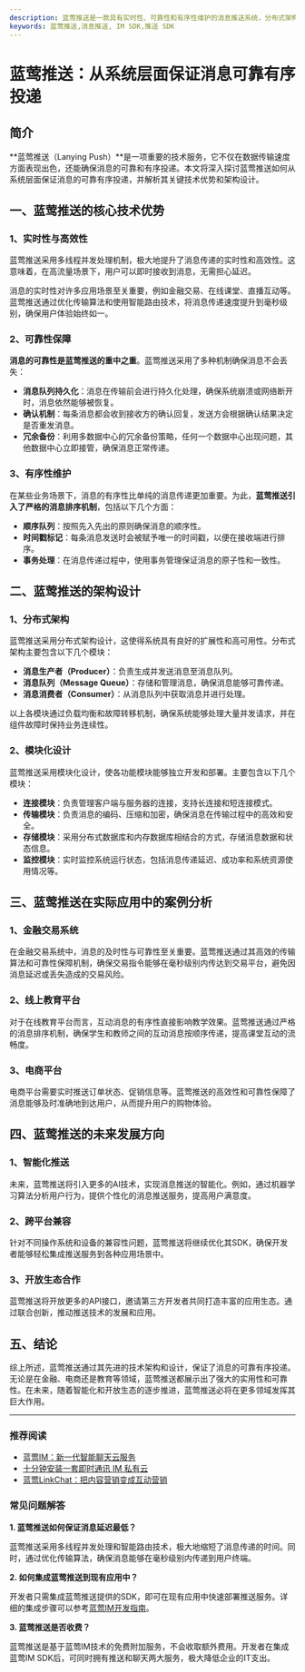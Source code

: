 ```yaml
---
description: 蓝莺推送是一款具有实时性、可靠性和有序性维护的消息推送系统，分布式架构和模块化设计是其核心技术优势，适用于金融交易系统、线上教育平台和电商平台等应用场景。未来发展方向包括智能化推送、跨平台兼容和开放生态合作。
keywords: 蓝莺推送,消息推送, IM SDK,推送 SDK
---
```

# 蓝莺推送：从系统层面保证消息可靠有序投递

## 简介

**蓝莺推送（Lanying Push）**是一项重要的技术服务，它不仅在数据传输速度方面表现出色，还能确保消息的可靠和有序投递。本文将深入探讨蓝莺推送如何从系统层面保证消息的可靠有序投递，并解析其关键技术优势和架构设计。

## 一、蓝莺推送的核心技术优势

### 1、实时性与高效性

蓝莺推送采用多线程并发处理机制，极大地提升了消息传递的实时性和高效性。这意味着，在高流量场景下，用户可以即时接收到消息，无需担心延迟。

消息的实时性对许多应用场景至关重要，例如金融交易、在线课堂、直播互动等。蓝莺推送通过优化传输算法和使用智能路由技术，将消息传递速度提升到毫秒级别，确保用户体验始终如一。

### 2、可靠性保障

**消息的可靠性是蓝莺推送的重中之重**。蓝莺推送采用了多种机制确保消息不会丢失：

- **消息队列持久化**：消息在传输前会进行持久化处理，确保系统崩溃或网络断开时，消息依然能够被恢复。
- **确认机制**：每条消息都会收到接收方的确认回复，发送方会根据确认结果决定是否重发消息。
- **冗余备份**：利用多数据中心的冗余备份策略，任何一个数据中心出现问题，其他数据中心立即接管，确保消息正常传递。

### 3、有序性维护

在某些业务场景下，消息的有序性比单纯的消息传递更加重要。为此，**蓝莺推送引入了严格的消息排序机制**，包括以下几个方面：

- **顺序队列**：按照先入先出的原则确保消息的顺序性。
- **时间戳标记**：每条消息发送时会被赋予唯一的时间戳，以便在接收端进行排序。
- **事务处理**：在消息传递过程中，使用事务管理保证消息的原子性和一致性。

## 二、蓝莺推送的架构设计

### 1、分布式架构

蓝莺推送采用分布式架构设计，这使得系统具有良好的扩展性和高可用性。分布式架构主要包含以下几个模块：

- **消息生产者（Producer）**：负责生成并发送消息至消息队列。
- **消息队列（Message Queue）**：存储和管理消息，确保消息能够可靠传递。
- **消息消费者（Consumer）**：从消息队列中获取消息并进行处理。

以上各模块通过负载均衡和故障转移机制，确保系统能够处理大量并发请求，并在组件故障时保持业务连续性。

### 2、模块化设计

蓝莺推送采用模块化设计，使各功能模块能够独立开发和部署。主要包含以下几个模块：

- **连接模块**：负责管理客户端与服务器的连接，支持长连接和短连接模式。
- **传输模块**：负责消息的编码、压缩和加密，确保消息在传输过程中的高效和安全。
- **存储模块**：采用分布式数据库和内存数据库相结合的方式，存储消息数据和状态信息。
- **监控模块**：实时监控系统运行状态，包括消息传递延迟、成功率和系统资源使用情况等。

## 三、蓝莺推送在实际应用中的案例分析

### 1、金融交易系统

在金融交易系统中，消息的及时性与可靠性至关重要。蓝莺推送通过其高效的传输算法和可靠性保障机制，确保交易指令能够在毫秒级别内传达到交易平台，避免因消息延迟或丢失造成的交易风险。

### 2、线上教育平台

对于在线教育平台而言，互动消息的有序性直接影响教学效果。蓝莺推送通过严格的消息排序机制，确保学生和教师之间的互动消息按顺序传递，提高课堂互动的流畅度。

### 3、电商平台

电商平台需要实时推送订单状态、促销信息等。蓝莺推送的高效性和可靠性保障了消息能够及时准确地到达用户，从而提升用户的购物体验。

## 四、蓝莺推送的未来发展方向

### 1、智能化推送

未来，蓝莺推送将引入更多的AI技术，实现消息推送的智能化。例如，通过机器学习算法分析用户行为，提供个性化的消息推送服务，提高用户满意度。

### 2、跨平台兼容

针对不同操作系统和设备的兼容性问题，蓝莺推送将继续优化其SDK，确保开发者能够轻松集成推送服务到各种应用场景中。

### 3、开放生态合作

蓝莺推送将开放更多的API接口，邀请第三方开发者共同打造丰富的应用生态。通过联合创新，推动推送技术的发展和应用。

## 五、结论

综上所述，蓝莺推送通过其先进的技术架构和设计，保证了消息的可靠有序投递。无论是在金融、电商还是教育等领域，蓝莺推送都展示出了强大的实用性和可靠性。在未来，随着智能化和开放生态的逐步推进，蓝莺推送必将在更多领域发挥其巨大作用。

---

### 推荐阅读

- [蓝莺IM：新一代智能聊天云服务](https://www.lanyingim.com/articles/product-and-technologies/lanying-im.html)
- [十分钟安装一套即时通讯 IM 私有云](https://www.lanyingim.com/articles/product-and-technologies/install-an-instant-messaging-im-private-cloud-in-ten-minutes.html)
- [蓝莺LinkChat：把内容营销变成互动营销](https://www.lanyingim.com/articles/product-and-technologies/lanying-linkchat-turning-content-marketing-into-interactive-marketing.html)

### 常见问题解答

**1. 蓝莺推送如何保证消息延迟最低？**

蓝莺推送采用多线程并发处理和智能路由技术，极大地缩短了消息传递的时间。同时，通过优化传输算法，确保消息能够在毫秒级别内传递到用户终端。

**2. 如何集成蓝莺推送到现有应用中？**

开发者只需集成蓝莺推送提供的SDK，即可在现有应用中快速部署推送服务。详细的集成步骤可以参考[蓝莺IM开发指南](https://www.lanyingim.com/articles/product-and-technologies/lanying-im.html)。

**3. 蓝莺推送是否收费？**

蓝莺推送是基于蓝莺IM技术的免费附加服务，不会收取额外费用。开发者在集成蓝莺IM SDK后，可同时拥有推送和聊天两大服务，极大降低企业的IT支出。